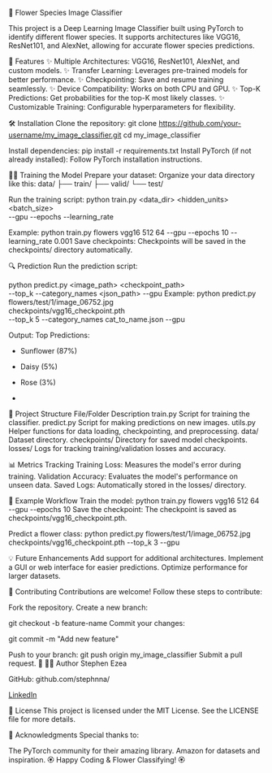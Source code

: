 🌸 Flower Species Image Classifier

This project is a Deep Learning Image Classifier built using PyTorch to identify different flower species. It supports architectures like VGG16, ResNet101, and AlexNet, allowing for accurate flower species predictions.

🚀 Features
✨ Multiple Architectures: VGG16, ResNet101, AlexNet, and custom models.
✨ Transfer Learning: Leverages pre-trained models for better performance.
✨ Checkpointing: Save and resume training seamlessly.
✨ Device Compatibility: Works on both CPU and GPU.
✨ Top-K Predictions: Get probabilities for the top-K most likely classes.
✨ Customizable Training: Configurable hyperparameters for flexibility.

🛠️ Installation
Clone the repository:
git clone https://github.com/your-username/my_image_classifier.git
cd my_image_classifier


Install dependencies:
pip install -r requirements.txt
Install PyTorch (if not already installed):
Follow PyTorch installation instructions.

🏋️‍♀️ Training the Model
Prepare your dataset:
Organize your data directory like this:
data/
├── train/
├── valid/
└── test/


Run the training script:
python train.py <data_dir> <arch> <hidden_units> <batch_size> \
                --gpu --epochs <epochs> --learning_rate <lr>
                
Example:
python train.py flowers vgg16 512 64 --gpu --epochs 10 --learning_rate 0.001
Save checkpoints:
Checkpoints will be saved in the checkpoints/ directory automatically.

🔍 Prediction
Run the prediction script:


python predict.py <image_path> <checkpoint_path> \
                  --top_k <K> --category_names <json_path> --gpu
Example:
python predict.py flowers/test/1/image_06752.jpg \
                  checkpoints/vgg16_checkpoint.pth \
                  --top_k 5 --category_names cat_to_name.json --gpu
                  
Output:
Top Predictions:
- Sunflower (87%)
- Daisy (5%)
- Rose (3%)

- 
📂 Project Structure
File/Folder	Description
train.py	Script for training the classifier.
predict.py	Script for making predictions on new images.
utils.py	Helper functions for data loading, checkpointing, and preprocessing.
data/	Dataset directory.
checkpoints/	Directory for saved model checkpoints.
losses/	Logs for tracking training/validation losses and accuracy.


📊 Metrics Tracking
Training Loss: Measures the model's error during training.
Validation Accuracy: Evaluates the model's performance on unseen data.
Saved Logs: Automatically stored in the losses/ directory.


📝 Example Workflow
Train the model:
python train.py flowers vgg16 512 64 --gpu --epochs 10
Save the checkpoint:
The checkpoint is saved as checkpoints/vgg16_checkpoint.pth.

Predict a flower class:
python predict.py flowers/test/1/image_06752.jpg \
                  checkpoints/vgg16_checkpoint.pth --top_k 3 --gpu
                  
💡 Future Enhancements
Add support for additional architectures.
Implement a GUI or web interface for easier predictions.
Optimize performance for larger datasets.

🤝 Contributing
Contributions are welcome! Follow these steps to contribute:

Fork the repository.
Create a new branch:


git checkout -b feature-name
Commit your changes:

git commit -m "Add new feature"

Push to your branch:
git push origin my_image_classifier
Submit a pull request. 🎉
🧑‍💻 Author
Stephen Ezea

GitHub: github.com/stephnna/

[LinkedIn](https://www.linkedin.com/in/stephen-ezea)

📜 License
This project is licensed under the MIT License. See the LICENSE file for more details.

🌟 Acknowledgments
Special thanks to:

The PyTorch community for their amazing library.
Amazon for datasets and inspiration.
🏵️ Happy Coding & Flower Classifying! 🏵️
